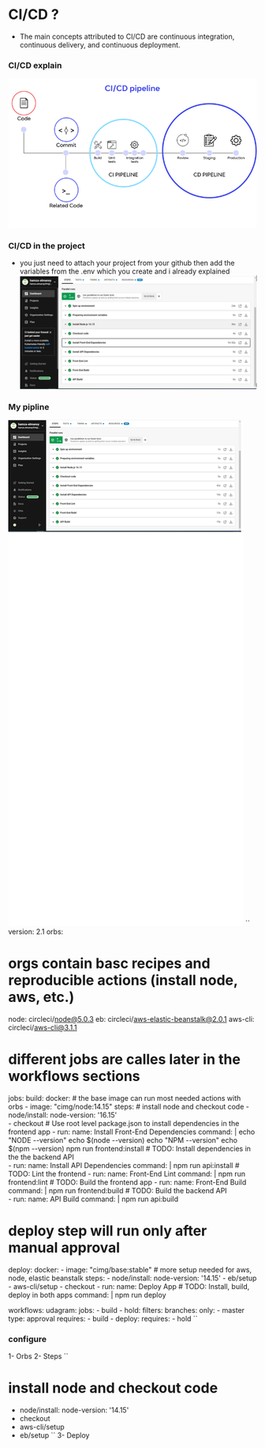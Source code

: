 # CI/CD ?
- The main concepts attributed to CI/CD are continuous integration, continuous delivery, and continuous deployment.

### CI/CD explain
![CI/CD explain](../screenshots/cicd-explain.png)

### CI/CD in the project
- you just need to attach your project from your github then add the variables from the .env which you create and i already explained
![CI/CD project](../screenshots/ci.jpg)

### My pipline
![CI/CD flow](../screenshots/ci-workflow.jpg)
``
version: 2.1
orbs:
  # orgs contain basc recipes and reproducible actions (install node, aws, etc.)
  node: circleci/node@5.0.3
  eb: circleci/aws-elastic-beanstalk@2.0.1
  aws-cli: circleci/aws-cli@3.1.1
  # different jobs are calles later in the workflows sections
jobs:
  build:
    docker:
      # the base image can run most needed actions with orbs
      - image: "cimg/node:14.15"
    steps:
      # install node and checkout code
      - node/install:
          node-version: '16.15'         
      - checkout
      # Use root level package.json to install dependencies in the frontend app
      - run:
          name: Install Front-End Dependencies
          command: |
            echo "NODE --version" 
            echo $(node --version)
            echo "NPM --version" 
            echo $(npm --version)
            npm run frontend:install
      # TODO: Install dependencies in the the backend API          
      - run:
          name: Install API Dependencies
          command: |
           npm run api:install
      # TODO: Lint the frontend
      - run:
          name: Front-End Lint
          command: |
            npm run frontend:lint
      # TODO: Build the frontend app
      - run:
          name: Front-End Build
          command: |
            npm run frontend:build
      # TODO: Build the backend API      
      - run:
          name: API Build
          command: |
            npm run api:build
  # deploy step will run only after manual approval
  deploy:
    docker:
      - image: "cimg/base:stable"
      # more setup needed for aws, node, elastic beanstalk
    steps:
      - node/install:
          node-version: '14.15' 
      - eb/setup
      - aws-cli/setup
      - checkout
      - run:
          name: Deploy App
          # TODO: Install, build, deploy in both apps
          command: |
            npm run deploy
            
workflows:
  udagram:
    jobs:
      - build
      - hold:
          filters:
            branches:
              only:
                - master
          type: approval
          requires:
            - build
      - deploy:
          requires:
            - hold
``

### configure 
1- Orbs
2- Steps 
``
  # install node and checkout code
  - node/install:
      node-version: '14.15'
  - checkout
  - aws-cli/setup
  - eb/setup
``
3- Deploy